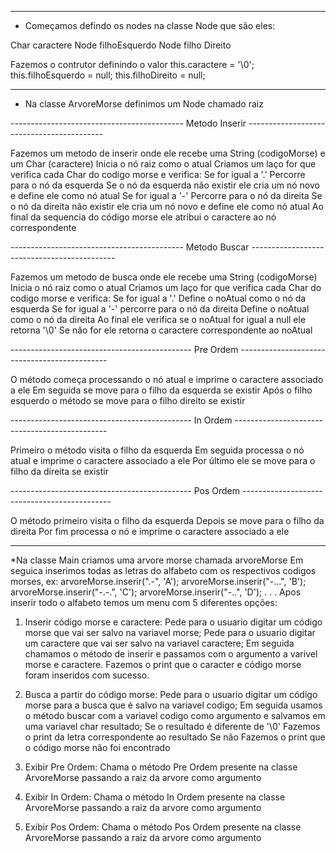 -----------------------------------------------------------------------------------------------------
* Começamos defindo os nodes na classe Node que são eles:

Char caractere
Node filhoEsquerdo
Node filho Direito

Fazemos o contrutor definindo o valor
this.caractere = '\0';
this.filhoEsquerdo = null;
this.filhoDireito = null;

-----------------------------------------------------------------------------------------------------

* Na classe ArvoreMorse definimos um Node chamado raiz

------------------------------------------- Metodo Inserir ------------------------------------------

Fazemos um metodo de inserir onde ele recebe uma String (codigoMorse) e um Char (caractere)
Inicia o nó raiz como o atual
Criamos um laço for que verifica cada Char do codigo morse e verifica:
Se for igual a '.' 
  Percorre para o nó da esquerda
  Se o nó da esquerda não existir ele cria um nó novo e define ele como nó atual
Se for igual a '-' 
  Percorre para o nó da direita 
  Se o nó da direita não existir ele cria um nó novo e define ele como nó atual
Ao final da sequencia do código morse ele atribui o caractere ao nó correspondente 

------------------------------------------- Metodo Buscar --------------------------------------------

Fazemos um metodo de busca onde ele recebe uma String (codigoMorse)
Inicia o nó raiz como o atual
Criamos um laço for que verifica cada Char do codigo morse e verifica:
Se for igual a '.' 
  Define o noAtual como o nó da esquerda
Se for igual a '-' percorre para o nó da direita 
  Define o noAtual como o nó da direita
Ao final ele verifica se o noAtual for igual a null ele retorna '\0'
Se não for ele retorna o caractere correspondente ao noAtual

--------------------------------------------- Pre Ordem ---------------------------------------------

O método começa processando o nó atual e imprime o caractere associado a ele
Em seguida se move para o filho da esquerda se existir 
Após o filho esquerdo o método se move para o filho direito se existir

--------------------------------------------- In Ordem ----------------------------------------------

Primeiro o método visita o filho da esquerda
Em seguida processa o nó atual e imprime o caractere associado a ele
Por último ele se move para o filho da direita se existir

--------------------------------------------- Pos Ordem ---------------------------------------------

O método primeiro visita o filho da esquerda
Depois se move para o filho da direita
Por fim processa o nó e imprime o caractere associado a ele

-----------------------------------------------------------------------------------------------------

*Na classe Main criamos uma arvore morse chamada arvoreMorse
Em seguica inserimos todas as letras do alfabeto com os respectivos codigos morses, ex:
    arvoreMorse.inserir(".-", 'A');
    arvoreMorse.inserir("-...", 'B');
    arvoreMorse.inserir("-.-.", 'C');
    arvoreMorse.inserir("-..", 'D');
    .
    .
    .
Apos inserir todo o alfabeto temos um menu com 5 diferentes opções:

1) Inserir código morse e caractere:
  Pede para o usuario digitar um código morse que vai ser salvo na variavel morse;
  Pede para o usuario digitar um caractere que vai ser salvo na variavel caractere;
  Em seguida chamamos o método de inserir e passamos com o argumento a varivel morse e caractere.
  Fazemos o print que o caracter e código morse foram inseridos com sucesso.
  
2) Busca a partir do código morse:
  Pede para o usuario digitar um código morse para a busca que é salvo na variavel codigo;
  Em seguida usamos o método buscar com a variavel codigo como argumento e salvamos em uma variavel char resultado;
  Se o resultado é diferente de '\0'
    Fazemos o print da letra correspondente ao resultado
  Se não
    Fazemos o print que o código morse não foi encontrado
    
3) Exibir Pre Ordem:
   Chama o método Pre Ordem presente na classe ArvoreMorse passando a raiz da arvore como argumento
   
4) Exibir In Ordem:
  Chama o método In Ordem presente na classe ArvoreMorse passando a raiz da arvore como argumento

5) Exibir Pos Ordem:
  Chama o método Pos Ordem presente na classe ArvoreMorse passando a raiz da arvore como argumento
